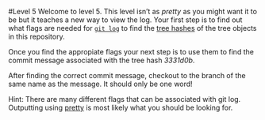 #Level 5
Welcome to level 5.
This level isn’t as *pretty* as you might want it to be but it teaches a new way to view the log.
Your first step is to find out what flags are needed for [```git log```](http://git-scm.com/docs/git-log)
to find the [tree hashes](https://git-scm.com/book/en/v2/Git-Internals-Git-Objects) of the tree objects in this repository.

Once you find the appropiate flags your next step is to use them to find the commit message associated with the tree hash *3331d0b*.

After finding the correct commit message, checkout to the branch of the same name as the message.
It should only be one word!

Hint: There are many different flags that can be associated with git log. 
Outputting using [pretty](https://git-scm.com/book/en/v2/Git-Basics-Viewing-the-Commit-History) is most likely what you should be looking for.
